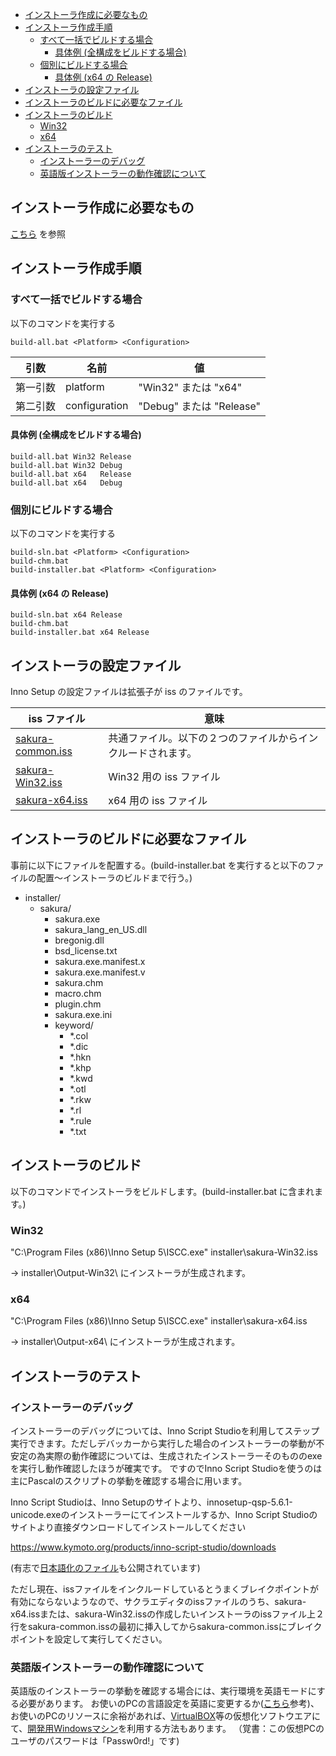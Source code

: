 ﻿<!-- TOC -->

- [インストーラ作成に必要なもの](#インストーラ作成に必要なもの)
- [インストーラ作成手順](#インストーラ作成手順)
    - [すべて一括でビルドする場合](#すべて一括でビルドする場合)
        - [具体例 (全構成をビルドする場合)](#具体例-全構成をビルドする場合)
    - [個別にビルドする場合](#個別にビルドする場合)
        - [具体例 (x64 の Release)](#具体例-x64-の-release)
- [インストーラの設定ファイル](#インストーラの設定ファイル)
- [インストーラのビルドに必要なファイル](#インストーラのビルドに必要なファイル)
- [インストーラのビルド](#インストーラのビルド)
    - [Win32](#win32)
    - [x64](#x64)
- [インストーラのテスト](#インストーラのテスト)
    - [インストーラーのデバッグ](#インストーラーのデバッグ)
    - [英語版インストーラーの動作確認について](#英語版インストーラーの動作確認について)

<!-- /TOC -->

## インストーラ作成に必要なもの

[こちら](../build.md#必要なもの) を参照

## インストーラ作成手順

### すべて一括でビルドする場合

以下のコマンドを実行する

```
build-all.bat <Platform> <Configuration>
```


| 引数 | 名前 | 値 |
----|----|----
|第一引数 | platform      | "Win32" または "x64" |
|第二引数 | configuration | "Debug" または "Release" |

#### 具体例 (全構成をビルドする場合)

```
build-all.bat Win32 Release
build-all.bat Win32 Debug
build-all.bat x64   Release
build-all.bat x64   Debug
```


### 個別にビルドする場合

以下のコマンドを実行する

```
build-sln.bat <Platform> <Configuration>
build-chm.bat
build-installer.bat <Platform> <Configuration>
```


#### 具体例 (x64 の Release)

```
build-sln.bat x64 Release
build-chm.bat
build-installer.bat x64 Release
```

## インストーラの設定ファイル

Inno Setup の設定ファイルは拡張子が iss のファイルです。

| iss ファイル | 意味 |
----|----
|[sakura-common.iss](sakura-common.iss) |共通ファイル。以下の２つのファイルからインクルードされます。 |
|[sakura-Win32.iss](sakura-Win32.iss)   |Win32 用の iss ファイル |
|[sakura-x64.iss](sakura-x64.iss)       |x64   用の iss ファイル |

## インストーラのビルドに必要なファイル

事前に以下にファイルを配置する。(build-installer.bat を実行すると以下のファイルの配置～インストーラのビルドまで行う。)

- installer/
    - sakura/
        - sakura.exe
        - sakura_lang_en_US.dll
        - bregonig.dll
        - bsd_license.txt
        - sakura.exe.manifest.x
        - sakura.exe.manifest.v
        - sakura.chm
        - macro.chm
        - plugin.chm
        - sakura.exe.ini
        - keyword/
            - *.col
            - *.dic
            - *.hkn
            - *.khp
            - *.kwd
            - *.otl
            - *.rkw
            - *.rl
            - *.rule
            - *.txt

## インストーラのビルド

以下のコマンドでインストーラをビルドします。(build-installer.bat に含まれます。)

### Win32

"C:\Program Files (x86)\Inno Setup 5\ISCC.exe" installer\sakura-Win32.iss

→ installer\Output-Win32\ にインストーラが生成されます。

### x64

"C:\Program Files (x86)\Inno Setup 5\ISCC.exe" installer\sakura-x64.iss

→ installer\Output-x64\ にインストーラが生成されます。

## インストーラのテスト

### インストーラーのデバッグ

インストーラーのデバッグについては、Inno Script Studioを利用してステップ実行できます。ただしデバッカーから実行した場合のインストーラーの挙動が不安定の為実際の動作確認については、生成されたインストーラーそのもののexeを実行し動作確認したほうが確実です。
ですのでInno Script Studioを使うのは主にPascalのスクリプトの挙動を確認する場合に用います。

Inno Script Studioは、Inno Setupのサイトより、innosetup-qsp-5.6.1-unicode.exeのインストーラーにてインストールするか、Inno Script Studioのサイトより直接ダウンロードしてインストールしてください

https://www.kymoto.org/products/inno-script-studio/downloads

(有志で[日本語化のファイル](https://www42.atwiki.jp/jfactory/pages/75.html)も公開されています)

ただし現在、issファイルをインクルードしているとうまくブレイクポイントが有効にならないようなので、サクラエディタのissファイルのうち、sakura-x64.issまたは、sakura-Win32.issの作成したいインストーラのissファイル上２行をsakura-common.issの最初に挿入してからsakura-common.issにブレイクポイントを設定して実行してください。

### 英語版インストーラーの動作確認について

英語版のインストーラーの挙動を確認する場合には、実行環境を英語モードにする必要があります。
お使いのPCの言語設定を英語に変更するか([こちら](https://www.google.co.jp/search?q=%E8%A8%80%E8%AA%9E+%E6%97%A5%E6%9C%AC%E8%AA%9E+%E8%8B%B1%E8%AA%9E+Windows&oq=%E8%A8%80%E8%AA%9E%E3%80%80%E6%97%A5%E6%9C%AC%E8%AA%9E%E3%80%80%E8%8B%B1%E8%AA%9E%E3%80%80Windows&aqs=chrome..69i57j0l2.5435j0j4&sourceid=chrome&ie=UTF-8)参考)、お使いのPCのリソースに余裕があれば、[VirtualBOX](https://www.virtualbox.org/)等の仮想化ソフトウエアにて、[開発用Windowsマシン](https://developer.microsoft.com/en-us/microsoft-edge/tools/vms/)を利用する方法もあります。
（覚書：この仮想PCのユーザのパスワードは「Passw0rd!」です)